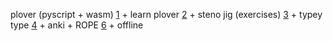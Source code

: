 plover (pyscript + wasm) [1] + learn plover [2] + steno jig (exercises) [3] + typey type [4] + anki + ROPE [6] + offline

[1]: https://github.com/mhk/webplover
[2]: https://sites.google.com/site/learnplover/
[3]: https://github.com/JoshuaGrams/steno-jig
[4]: https://github.com/didoesdigital/typey-type
[5]: TODO
[6]: https://github.com/kburchfiel/rope
